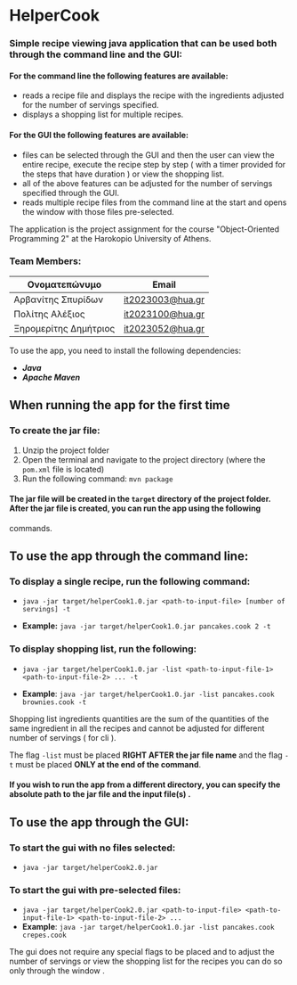# HelperCook

### Simple recipe viewing java application that can be used both through the command line and the GUI:

#### For the command line the following features are available:

- reads a recipe file and displays the recipe with the ingredients adjusted for the number of servings specified.
- displays a shopping list for multiple recipes.

#### For the GUI the following features are available:

- files can be selected through the GUI and then the user can view the entire recipe, execute the recipe step by step (
  with a timer provided for the steps that have duration ) or view the shopping list.
- all of the above features can be adjusted for the number of servings specified through the GUI.
- reads multiple recipe files from the command line at the start and opens the window with those files pre-selected.

The application is the project assignment for the course "Object-Oriented Programming 2" at the Harokopio University of
Athens.

### Team Members:

| Ονοματεπώνυμο         | Email            |
|-----------------------|------------------|
| Αρβανίτης Σπυρίδων    | it2023003@hua.gr |
| Πολίτης Αλέξιος       | it2023100@hua.gr |
| Ξηρομερίτης Δημήτριος | it2023052@hua.gr |

To use the app, you need to install the following dependencies:

- ***Java***
- ***Apache Maven***

## When running the app for the first time

### To create the jar file:

1. Unzip the project folder
2. Open the terminal and navigate to the project directory (where the `pom.xml` file is located)
3. Run the following command: `mvn package`

#### The jar file will be created in the `target` directory of the project folder. After the jar file is created, you can run the app using the following
commands.

## To use the app through the command line:

### To display a single recipe, run the following command:

- `java -jar target/helperCook1.0.jar <path-to-input-file> [number of servings] -t`


- **Example:** `java -jar target/helperCook1.0.jar pancakes.cook 2 -t`

### To display shopping list, run the following:

- `java -jar target/helperCook1.0.jar -list <path-to-input-file-1> <path-to-input-file-2> ... -t`


- **Example**: `java -jar target/helperCook1.0.jar -list pancakes.cook brownies.cook -t`

Shopping list ingredients quantities are the sum of the quantities of the same ingredient in all the recipes and cannot
be adjusted for different number of servings ( for cli ).

The flag `-list` must be placed **RIGHT AFTER the jar file name** and the flag `-t` must be placed **ONLY at the end of
the command**.

#### If you wish to run the app from a different directory, you can specify the absolute path to the jar file and the input file(s) .

## To use the app through the GUI:

### To start the gui with no files selected:

- `java -jar target/helperCook2.0.jar `

### To start the gui with pre-selected files:

- `java -jar target/helperCook2.0.jar <path-to-input-file> <path-to-input-file-1> <path-to-input-file-2> ...`
- **Example**: `java -jar target/helperCook1.0.jar -list pancakes.cook crepes.cook `

The gui does not require any special flags to be placed and to adjust the number of servings or view the shopping list
for the recipes you can do so only through the window .
